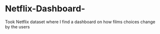 # Netflix-Dashboard-
Took Netflix dataset where I find a dashboard on how films choices change by the users 
